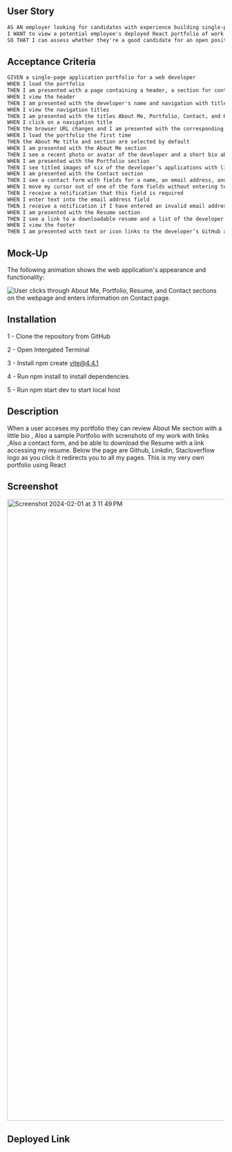 
## User Story

```md
AS AN employer looking for candidates with experience building single-page applications
I WANT to view a potential employee's deployed React portfolio of work samples
SO THAT I can assess whether they're a good candidate for an open position
```

## Acceptance Criteria

```md
GIVEN a single-page application portfolio for a web developer
WHEN I load the portfolio
THEN I am presented with a page containing a header, a section for content, and a footer
WHEN I view the header
THEN I am presented with the developer's name and navigation with titles corresponding to different sections of the portfolio
WHEN I view the navigation titles
THEN I am presented with the titles About Me, Portfolio, Contact, and Resume, and the title corresponding to the current section is highlighted
WHEN I click on a navigation title
THEN the browser URL changes and I am presented with the corresponding section below the navigation and that title is highlighted
WHEN I load the portfolio the first time
THEN the About Me title and section are selected by default
WHEN I am presented with the About Me section
THEN I see a recent photo or avatar of the developer and a short bio about them
WHEN I am presented with the Portfolio section
THEN I see titled images of six of the developer’s applications with links to both the deployed applications and the corresponding GitHub repositories
WHEN I am presented with the Contact section
THEN I see a contact form with fields for a name, an email address, and a message
WHEN I move my cursor out of one of the form fields without entering text
THEN I receive a notification that this field is required
WHEN I enter text into the email address field
THEN I receive a notification if I have entered an invalid email address
WHEN I am presented with the Resume section
THEN I see a link to a downloadable resume and a list of the developer’s proficiencies
WHEN I view the footer
THEN I am presented with text or icon links to the developer’s GitHub and LinkedIn profiles, and their profile on a third platform (Stack Overflow, Twitter)
```

## Mock-Up

The following animation shows the web application's appearance and functionality:

![User clicks through About Me, Portfolio, Resume, and Contact sections on the webpage and enters information on Contact page.](./Assets/20-react-homework-demo-01.gif)


## Installation 

1 - Clone the repository from GitHub

2 - Open Intergated Terminal

3 - Install npm create vite@4.4.1 

4 - Run npm install to install dependencies.

5 - Run npm start dev to start local host 

## Description 

When a user acceses my portfolio they can review About Me section with a little bio , Also a sample Portfolio with screnshots of my work with links ,Also a contact form, and be able to download the Resume with a link accessing my resume. Below the page are Github, Linkdin, Stacloverflow logo as you click it redirects you to all my pages. This is my very own portfolio using React




## Screenshot 

<img width="1440" alt="Screenshot 2024-02-01 at 3 11 49 PM" src="https://github.com/manjotpadda13/Manjot-react-portfolio/assets/79305241/d62a2e26-2890-4a88-8a95-5c6f6fb67a3a">




## Deployed Link 





